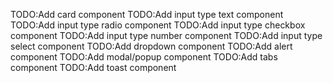 TODO:Add card component
TODO:Add input type text component
TODO:Add input type radio component
TODO:Add input type checkbox component
TODO:Add input type number component
TODO:Add input type select component
TODO:Add dropdown component
TODO:Add alert component
TODO:Add modal/popup component
TODO:Add tabs component
TODO:Add toast component